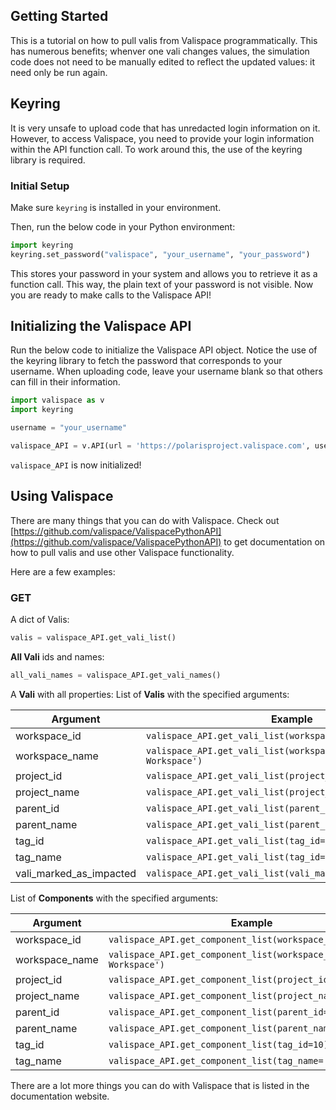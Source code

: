 ## Getting Started
This is a tutorial on how to pull valis from Valispace programmatically. This has numerous benefits; whenver one vali changes values, 
the simulation code does not need to be manually edited to reflect the updated values: it need only be run again.

## Keyring
It is very unsafe to upload code that has unredacted login information on it. However, to access Valispace, you need to provide your login information within the API function call.
To work around this, the use of the keyring library is required.

### Initial Setup
Make sure ```keyring``` is installed in your environment.

Then, run the below code in your Python environment:
```python
import keyring
keyring.set_password("valispace", "your_username", "your_password")
```
This stores your password in your system and allows you to retrieve it as a function call. This way, the plain text of your password is not visible.
Now you are ready to make calls to the Valispace API!

## Initializing the Valispace API

Run the below code to initialize the Valispace API object. Notice the use of the keyring library to fetch the password that corresponds to your username.
When uploading code, leave your username blank so that others can fill in their information.

```python
import valispace as v
import keyring

username = "your_username"

valispace_API = v.API(url = 'https://polarisproject.valispace.com', username=username,password=keyring.get_password("valispace", "your_username"))
```
```valispace_API``` is now initialized! 

## Using Valispace
There are many things that you can do with Valispace. Check out [https://github.com/valispace/ValispacePythonAPI](https://github.com/valispace/ValispacePythonAPI) to get documentation on how to pull valis and use other Valispace functionality.

Here are a few examples:

### GET

A dict of Valis:

```python
valis = valispace_API.get_vali_list()
```

**All Vali** ids and names:

```python
all_vali_names = valispace_API.get_vali_names()
```

A **Vali** with all properties:
List of **Valis** with the specified arguments:

Argument | Example
------------- | -------------
workspace_id | `valispace_API.get_vali_list(workspace_id=1)`
workspace_name | `valispace_API.get_vali_list(workspace_name='Default Workspace')`
project_id | `valispace_API.get_vali_list(project_id=1)`
project_name | `valispace_API.get_vali_list(project_name='Saturn_V')`
parent_id | `valispace_API.get_vali_list(parent_id=1)`
parent_name | `valispace_API.get_vali_list(parent_name='Fan')`
tag_id | `valispace_API.get_vali_list(tag_id=10)`
tag_name | `valispace_API.get_vali_list(tag_id='example_tag')`
vali_marked_as_impacted | `valispace_API.get_vali_list(vali_marked_as_impacted='10')`

List of **Components** with the specified arguments:

Argument | Example
------------- | -------------
workspace_id | `valispace_API.get_component_list(workspace_id=1)`
workspace_name | `valispace_API.get_component_list(workspace_name='Default Workspace')`
project_id | `valispace_API.get_component_list(project_id=1)`
project_name | `valispace_API.get_component_list(project_name='Fan')`
parent_id | `valispace_API.get_component_list(parent_id=1)`
parent_name | `valispace_API.get_component_list(parent_name='Fan')`
tag_id | `valispace_API.get_component_list(tag_id=10)`
tag_name | `valispace_API.get_component_list(tag_name='example_tag')`

There are a lot more things you can do with Valispace that is listed in the documentation website.



